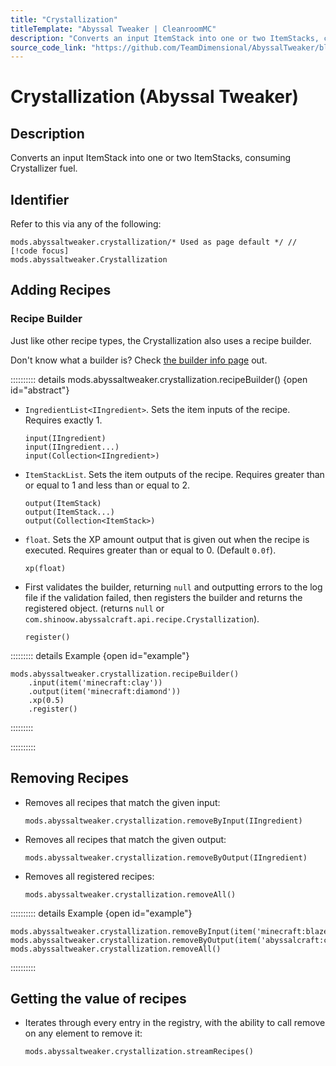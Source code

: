 ```yaml
---
title: "Crystallization"
titleTemplate: "Abyssal Tweaker | CleanroomMC"
description: "Converts an input ItemStack into one or two ItemStacks, consuming Crystallizer fuel."
source_code_link: "https://github.com/TeamDimensional/AbyssalTweaker/blob/master/src/main/java/com/teamdimensional/abyssaltweaker/compat/groovyscript/RegistryCrystallization.java"
---
```


# Crystallization (Abyssal Tweaker)

## Description

Converts an input ItemStack into one or two ItemStacks, consuming Crystallizer fuel.

## Identifier

Refer to this via any of the following:

```groovy:no-line-numbers {1}
mods.abyssaltweaker.crystallization/* Used as page default */ // [!code focus]
mods.abyssaltweaker.Crystallization
```


## Adding Recipes

### Recipe Builder

Just like other recipe types, the Crystallization also uses a recipe builder.

Don't know what a builder is? Check [the builder info page](../../getting_started/builder.md) out.

:::::::::: details mods.abyssaltweaker.crystallization.recipeBuilder() {open id="abstract"}
- `IngredientList<IIngredient>`. Sets the item inputs of the recipe. Requires exactly 1.

    ```groovy:no-line-numbers
    input(IIngredient)
    input(IIngredient...)
    input(Collection<IIngredient>)
    ```

- `ItemStackList`. Sets the item outputs of the recipe. Requires greater than or equal to 1 and less than or equal to 2.

    ```groovy:no-line-numbers
    output(ItemStack)
    output(ItemStack...)
    output(Collection<ItemStack>)
    ```

- `float`. Sets the XP amount output that is given out when the recipe is executed. Requires greater than or equal to 0. (Default `0.0f`).

    ```groovy:no-line-numbers
    xp(float)
    ```

- First validates the builder, returning `null` and outputting errors to the log file if the validation failed, then registers the builder and returns the registered object. (returns `null` or `com.shinoow.abyssalcraft.api.recipe.Crystallization`).

    ```groovy:no-line-numbers
    register()
    ```

::::::::: details Example {open id="example"}
```groovy:no-line-numbers
mods.abyssaltweaker.crystallization.recipeBuilder()
    .input(item('minecraft:clay'))
    .output(item('minecraft:diamond'))
    .xp(0.5)
    .register()
```

:::::::::

::::::::::

## Removing Recipes

- Removes all recipes that match the given input:

    ```groovy:no-line-numbers
    mods.abyssaltweaker.crystallization.removeByInput(IIngredient)
    ```

- Removes all recipes that match the given output:

    ```groovy:no-line-numbers
    mods.abyssaltweaker.crystallization.removeByOutput(IIngredient)
    ```

- Removes all registered recipes:

    ```groovy:no-line-numbers
    mods.abyssaltweaker.crystallization.removeAll()
    ```

:::::::::: details Example {open id="example"}
```groovy:no-line-numbers
mods.abyssaltweaker.crystallization.removeByInput(item('minecraft:blaze_powder'))
mods.abyssaltweaker.crystallization.removeByOutput(item('abyssalcraft:copper_crystal'))
mods.abyssaltweaker.crystallization.removeAll()
```

::::::::::

## Getting the value of recipes

- Iterates through every entry in the registry, with the ability to call remove on any element to remove it:

    ```groovy:no-line-numbers
    mods.abyssaltweaker.crystallization.streamRecipes()
    ```
